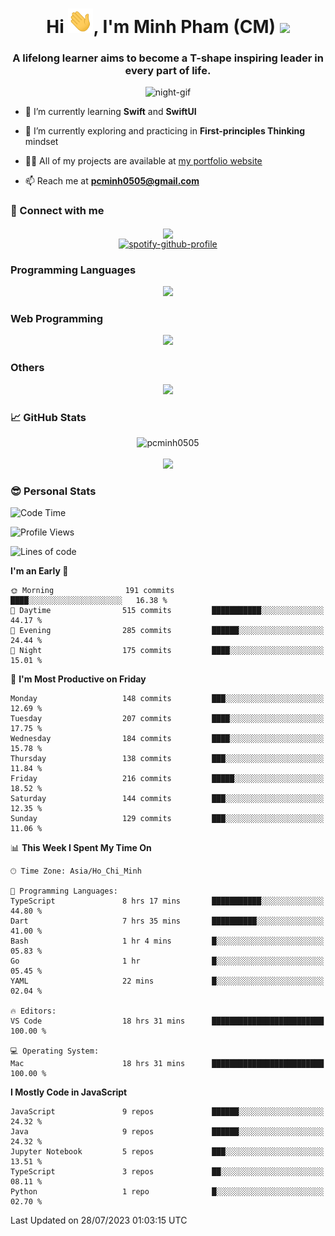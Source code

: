 <h1 align="center">Hi <img src="https://raw.githubusercontent.com/ABSphreak/ABSphreak/master/gifs/Hi.gif" width="40px" />, I'm Minh Pham (CM) <img src="https://media.giphy.com/media/1ynCEtlgMPAeNAqdnu/giphy.gif" width="20px" /> </h1>
<h3 align="center">A lifelong learner aims to become a T-shape inspiring leader in every part of life.</h3>

<p align="center">
  <img src="https://media.giphy.com/media/xUA7bdpLxQhsSQdyog/giphy.gif" alt="night-gif" height="200em"/>
</p>

- 🌱 I’m currently learning **Swift** and **SwiftUI**

- 🔭 I’m currently exploring and practicing in **First-principles Thinking** mindset

- 👨‍💻 All of my projects are available at [my portfolio website](https://pcminh0505.vercel.app/)

- 📫 Reach me at **pcminh0505@gmail.com**


<h3 align="left">🧬 Connect with me</h3>
<p align="center">
<a href="https://linkedin.com/in/pcminh0505" target="blank"><img align="center" src="https://img.shields.io/badge/linkedin-%230077B5.svg?style=for-the-badge&logo=linkedin&logoColor=white" /></a>
<br/>
<a href="https://spotify-github-profile.vercel.app/api/view?uid=217d5ndg2rakxarcnspwomj7q&redirect=true">
  <img height="350em" src="https://spotify-github-profile.vercel.app/api/view?uid=217d5ndg2rakxarcnspwomj7q&cover_image=true&theme=default&bar_color_cover=true" alt="spotify-github-profile" />
</a>
</p>

<h3 align="left">Programming Languages</h3>
<p align="center">
  <a href="https://skillicons.dev">
    <img src="https://skillicons.dev/icons?i=js,ts,go,py,java,swift,solidity,c,cpp" />
  </a>
</p>

<h3 align="left">Web Programming</h3>
<p align="center">
  <a href="https://skillicons.dev">
    <img src="https://skillicons.dev/icons?i=html,css,bootstrap,react,nextjs,graphql,spring,postgres,vercel" />
  </a>
</p>

<h3 align="left">Others</h3>
<p align="center">
  <a href="https://skillicons.dev">
    <img src="https://skillicons.dev/icons?i=tensorflow,figma,aws,firebase,gcp,vscode,visualstudio,androidstudio,arduino" />
  </a>
</p>

<h3 align="left">📈 GitHub Stats</h3>

<p align="center">
<img height="180em" src="https://github-readme-stats.vercel.app/api?username=pcminh0505&count_private=true&show_icons=true&include_all_commits=true&theme=ayu-mirage&show_icons=true&locale=en" alt="pcminh0505" />
<br/><br/>
<img src="https://github-profile-trophy.vercel.app/?username=pcminh0505&theme=onedark&rank=SECRET,SSS,SS,S,AAA,AA,A&column=3" />
</p>

<h3 align="left">😎 Personal Stats</h3>

<!--START_SECTION:waka-->
![Code Time](http://img.shields.io/badge/Code%20Time-931%20hrs%2042%20mins-blue)

![Profile Views](http://img.shields.io/badge/Profile%20Views-0-blue)

![Lines of code](https://img.shields.io/badge/From%20Hello%20World%20I%27ve%20Written-10.0%20million%20lines%20of%20code-blue)

**I'm an Early 🐤** 

```text
🌞 Morning                191 commits         ████░░░░░░░░░░░░░░░░░░░░░   16.38 % 
🌆 Daytime                515 commits         ███████████░░░░░░░░░░░░░░   44.17 % 
🌃 Evening                285 commits         ██████░░░░░░░░░░░░░░░░░░░   24.44 % 
🌙 Night                  175 commits         ████░░░░░░░░░░░░░░░░░░░░░   15.01 % 
```
📅 **I'm Most Productive on Friday** 

```text
Monday                   148 commits         ███░░░░░░░░░░░░░░░░░░░░░░   12.69 % 
Tuesday                  207 commits         ████░░░░░░░░░░░░░░░░░░░░░   17.75 % 
Wednesday                184 commits         ████░░░░░░░░░░░░░░░░░░░░░   15.78 % 
Thursday                 138 commits         ███░░░░░░░░░░░░░░░░░░░░░░   11.84 % 
Friday                   216 commits         █████░░░░░░░░░░░░░░░░░░░░   18.52 % 
Saturday                 144 commits         ███░░░░░░░░░░░░░░░░░░░░░░   12.35 % 
Sunday                   129 commits         ███░░░░░░░░░░░░░░░░░░░░░░   11.06 % 
```


📊 **This Week I Spent My Time On** 

```text
🕑︎ Time Zone: Asia/Ho_Chi_Minh

💬 Programming Languages: 
TypeScript               8 hrs 17 mins       ███████████░░░░░░░░░░░░░░   44.80 % 
Dart                     7 hrs 35 mins       ██████████░░░░░░░░░░░░░░░   41.00 % 
Bash                     1 hr 4 mins         █░░░░░░░░░░░░░░░░░░░░░░░░   05.83 % 
Go                       1 hr                █░░░░░░░░░░░░░░░░░░░░░░░░   05.45 % 
YAML                     22 mins             █░░░░░░░░░░░░░░░░░░░░░░░░   02.04 % 

🔥 Editors: 
VS Code                  18 hrs 31 mins      █████████████████████████   100.00 % 

💻 Operating System: 
Mac                      18 hrs 31 mins      █████████████████████████   100.00 % 
```

**I Mostly Code in JavaScript** 

```text
JavaScript               9 repos             ██████░░░░░░░░░░░░░░░░░░░   24.32 % 
Java                     9 repos             ██████░░░░░░░░░░░░░░░░░░░   24.32 % 
Jupyter Notebook         5 repos             ███░░░░░░░░░░░░░░░░░░░░░░   13.51 % 
TypeScript               3 repos             ██░░░░░░░░░░░░░░░░░░░░░░░   08.11 % 
Python                   1 repo              █░░░░░░░░░░░░░░░░░░░░░░░░   02.70 % 
```




 Last Updated on 28/07/2023 01:03:15 UTC
<!--END_SECTION:waka-->

